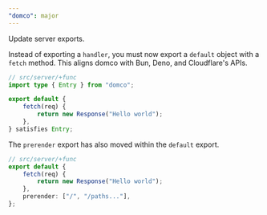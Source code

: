 ```yaml
---
"domco": major
---
```


Update server exports.

Instead of exporting a `handler`, you must now export a `default` object with a `fetch` method. This aligns domco with Bun, Deno, and Cloudflare's APIs.

```ts
// src/server/+func
import type { Entry } from "domco";

export default {
	fetch(req) {
		return new Response("Hello world");
	},
} satisfies Entry;
```

The `prerender` export has also moved within the `default` export.

```ts
// src/server/+func
export default {
	fetch(req) {
		return new Response("Hello world");
	},
	prerender: ["/", "/paths..."],
};
```

